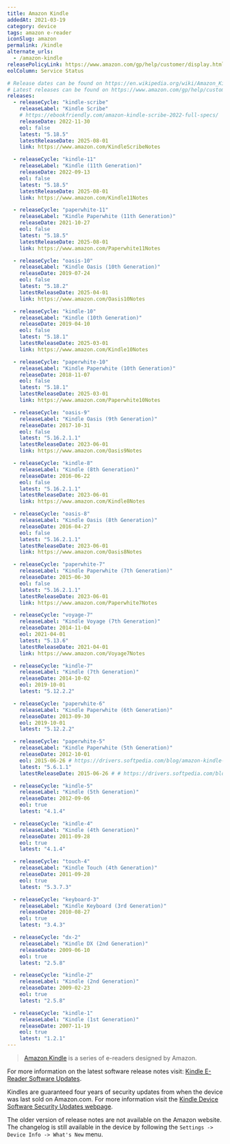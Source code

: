 ```yaml
---
title: Amazon Kindle
addedAt: 2021-03-19
category: device
tags: amazon e-reader
iconSlug: amazon
permalink: /kindle
alternate_urls:
  - /amazon-kindle
releasePolicyLink: https://www.amazon.com/gp/help/customer/display.html?nodeId=GKMQC26VQQMM8XSW
eolColumn: Service Status

# Release dates can be found on https://en.wikipedia.org/wiki/Amazon_Kindle.
# Latest releases can be found on https://www.amazon.com/gp/help/customer/display.html?nodeId=GKMQC26VQQMM8XSW.
releases:
  - releaseCycle: "kindle-scribe"
    releaseLabel: "Kindle Scribe"
    # https://ebookfriendly.com/amazon-kindle-scribe-2022-full-specs/
    releaseDate: 2022-11-30
    eol: false
    latest: "5.18.5"
    latestReleaseDate: 2025-08-01
    link: https://www.amazon.com/KindleScribeNotes

  - releaseCycle: "kindle-11"
    releaseLabel: "Kindle (11th Generation)"
    releaseDate: 2022-09-13
    eol: false
    latest: "5.18.5"
    latestReleaseDate: 2025-08-01
    link: https://www.amazon.com/Kindle11Notes

  - releaseCycle: "paperwhite-11"
    releaseLabel: "Kindle Paperwhite (11th Generation)"
    releaseDate: 2021-10-27
    eol: false
    latest: "5.18.5"
    latestReleaseDate: 2025-08-01
    link: https://www.amazon.com/Paperwhite11Notes

  - releaseCycle: "oasis-10"
    releaseLabel: "Kindle Oasis (10th Generation)"
    releaseDate: 2019-07-24
    eol: false
    latest: "5.18.2"
    latestReleaseDate: 2025-04-01
    link: https://www.amazon.com/Oasis10Notes

  - releaseCycle: "kindle-10"
    releaseLabel: "Kindle (10th Generation)"
    releaseDate: 2019-04-10
    eol: false
    latest: "5.18.1"
    latestReleaseDate: 2025-03-01
    link: https://www.amazon.com/Kindle10Notes

  - releaseCycle: "paperwhite-10"
    releaseLabel: "Kindle Paperwhite (10th Generation)"
    releaseDate: 2018-11-07
    eol: false
    latest: "5.18.1"
    latestReleaseDate: 2025-03-01
    link: https://www.amazon.com/Paperwhite10Notes

  - releaseCycle: "oasis-9"
    releaseLabel: "Kindle Oasis (9th Generation)"
    releaseDate: 2017-10-31
    eol: false
    latest: "5.16.2.1.1"
    latestReleaseDate: 2023-06-01
    link: https://www.amazon.com/Oasis9Notes

  - releaseCycle: "kindle-8"
    releaseLabel: "Kindle (8th Generation)"
    releaseDate: 2016-06-22
    eol: false
    latest: "5.16.2.1.1"
    latestReleaseDate: 2023-06-01
    link: https://www.amazon.com/Kindle8Notes

  - releaseCycle: "oasis-8"
    releaseLabel: "Kindle Oasis (8th Generation)"
    releaseDate: 2016-04-27
    eol: false
    latest: "5.16.2.1.1"
    latestReleaseDate: 2023-06-01
    link: https://www.amazon.com/Oasis8Notes

  - releaseCycle: "paperwhite-7"
    releaseLabel: "Kindle Paperwhite (7th Generation)"
    releaseDate: 2015-06-30
    eol: false
    latest: "5.16.2.1.1"
    latestReleaseDate: 2023-06-01
    link: https://www.amazon.com/Paperwhite7Notes

  - releaseCycle: "voyage-7"
    releaseLabel: "Kindle Voyage (7th Generation)"
    releaseDate: 2014-11-04
    eol: 2021-04-01
    latest: "5.13.6"
    latestReleaseDate: 2021-04-01
    link: https://www.amazon.com/Voyage7Notes

  - releaseCycle: "kindle-7"
    releaseLabel: "Kindle (7th Generation)"
    releaseDate: 2014-10-02
    eol: 2019-10-01
    latest: "5.12.2.2"

  - releaseCycle: "paperwhite-6"
    releaseLabel: "Kindle Paperwhite (6th Generation)"
    releaseDate: 2013-09-30
    eol: 2019-10-01
    latest: "5.12.2.2"

  - releaseCycle: "paperwhite-5"
    releaseLabel: "Kindle Paperwhite (5th Generation)"
    releaseDate: 2012-10-01
    eol: 2015-06-26 # https://drivers.softpedia.com/blog/amazon-kindle-paperwhite-1st-generation-receives-firmware-5-6-1-1-485364.shtml
    latest: "5.6.1.1"
    latestReleaseDate: 2015-06-26 # # https://drivers.softpedia.com/blog/amazon-kindle-paperwhite-1st-generation-receives-firmware-5-6-1-1-485364.shtml

  - releaseCycle: "kindle-5"
    releaseLabel: "Kindle (5th Generation)"
    releaseDate: 2012-09-06
    eol: true
    latest: "4.1.4"

  - releaseCycle: "kindle-4"
    releaseLabel: "Kindle (4th Generation)"
    releaseDate: 2011-09-28
    eol: true
    latest: "4.1.4"

  - releaseCycle: "touch-4"
    releaseLabel: "Kindle Touch (4th Generation)"
    releaseDate: 2011-09-28
    eol: true
    latest: "5.3.7.3"

  - releaseCycle: "keyboard-3"
    releaseLabel: "Kindle Keyboard (3rd Generation)"
    releaseDate: 2010-08-27
    eol: true
    latest: "3.4.3"

  - releaseCycle: "dx-2"
    releaseLabel: "Kindle DX (2nd Generation)"
    releaseDate: 2009-06-10
    eol: true
    latest: "2.5.8"

  - releaseCycle: "kindle-2"
    releaseLabel: "Kindle (2nd Generation)"
    releaseDate: 2009-02-23
    eol: true
    latest: "2.5.8"

  - releaseCycle: "kindle-1"
    releaseLabel: "Kindle (1st Generation)"
    releaseDate: 2007-11-19
    eol: true
    latest: "1.2.1"
---
```


> [Amazon Kindle](https://en.wikipedia.org/wiki/Amazon_Kindle) is a series of e-readers designed by
> Amazon.

For more information on the latest software release notes visit: [Kindle E-Reader Software Updates](https://www.amazon.com/gp/help/customer/display.html?nodeId=GKMQC26VQQMM8XSW).

Kindles are guaranteed four years of security updates from when the device was last sold on
Amazon.com. For more information visit the [Kindle Device Software Security Updates webpage](https://www.amazon.com/gp/help/customer/display.html?nodeId=GF3LDHSB5YM9BYF7).

The older version of release notes are not available on the Amazon website. The changelog is still
available in the device by following the `Settings -> Device Info -> What's New` menu.
